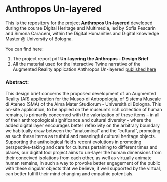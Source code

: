 # Anthropos Un-layered

This is the repository for the project **Anthropos Un-layered** developed during the course Digital Heritage and Multimedia, led by Sofia Pescarin and Simona Caraceni, within the Digital Humanities and Digital knowledge Master @ University of Bologna. 

You can find here:
1. The project report pdf **Un-layering the Anthropos - Design Brief**
2. All the material used for the interactive Twine narrative of the Augmented Reality application Anthropos Un-layered
<a href="https://maddagh.github.io/twine/">published here</a>

### Abstract:

This design brief concerns the proposed development of an Augmented Reality (AR) application for the 
Museo di Antropologia, of Sistema Museale di Ateneo (SMA) of the Alma Mater Studiorum - Università di 
Bologna. This on-site application, to be applied on the museum’s rich collection of human remains, is 
primarily concerned with the valorization of these items – in all of their anthropological significance and 
cultural diversity – where the added digital layer encourages better reflexivity on the arbitrary boundary 
we habitually draw between the “anatomical” and the “cultural”, promoting as such these items as truthful 
and meaningful cultural heritage objects. Supporting the anthological field’s recent evolutions in 
promoting perspective-taking and care for cultures pertaining to different times and places, our digital 
tool project aims to un-layer the human dimensions from their conceived isolations from each other, as 
well as virtually animate human remains, in such a way to provoke better engagement of the public with 
these singular objects that we believe, if well supported by the virtual, can better fulfill their mind
changing and empathic potentials. 


